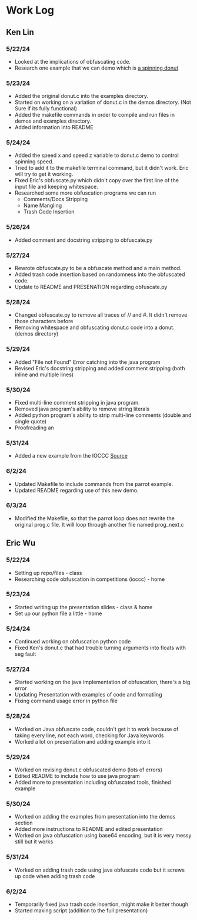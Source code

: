 # Work Log

## Ken Lin

### 5/22/24

- Looked at the implications of obfuscating code. 
- Research one example that we can demo which is [a spinning donut](https://www.a1k0n.net/2006/09/15/obfuscated-c-donut.html)

### 5/23/24

- Added the original donut.c into the examples directory. 
- Started on working on a variation of donut.c in the demos directory. (Not Sure if its fully functional)
- Added the makefile commands in order to compile and run files in demos and examples directory. 
- Added information into README

### 5/24/24

- Added the speed x and speed z variable to donut.c demo to control spinning speed. 
- Tried to add it to the makefile terminal command, but it didn't work. Eric will try to get it working. 
- Fixed Eric's obfuscate.py which didn't copy over the first line of the input file and keeping whitespace. 
- Researched some more obfuscation programs we can run
    - Comments/Docs Stripping
    - Name Mangling
    - Trash Code Insertion

### 5/26/24

- Added comment and docstring stripping to obfuscate.py

### 5/27/24

- Rewrote obfuscate.py to be a obfuscate method and a main method.
- Added trash code insertion based on randomness into the obfuscated code. 
- Update to README and PRESENATION regarding obfuscate.py

### 5/28/24

- Changed obfuscate.py to remove all traces of // and #. It didn't remove those characters before
- Removing whitespace and obfuscating donut.c code into a donut. (demos directory)

### 5/29/24

- Added "File not Found" Error catching into the java program
- Revised Eric's docstring stripping and added comment stripping (both inline and multiple lines)

### 5/30/24

- Fixed multi-line comment stripping in java program. 
- Removed java program's ability to remove string literals
- Added python program's ability to strip multi-line comments (double and single quote)
- Proofreading an

### 5/31/24

- Added a new example from the IOCCC [Source](https://www.ioccc.org/2018/endoh2/hint.html)

### 6/2/24

- Updated Makefile to include commands from the parrot example. 
- Updated README regarding use of this new demo. 

### 6/3/24

- Modified the Makefile, so that the parrot loop does not rewrite the original prog.c file. It will loop through another file named prog_next.c

## Eric Wu

### 5/22/24

- Setting up repo/files - class
- Researching code obfuscation in competitions (ioccc) - home

### 5/23/24

- Started writing up the presentation slides - class & home
- Set up our python file a little - home

### 5/24/24

- Continued working on obfuscation python code 
- Fixed Ken's donut.c that had trouble turning arguments into floats with seg fault

### 5/27/24
- Started working on the java implementation of obfuscation, there's a big error
- Updating Presentation with examples of code and formatiing 
- Fixing command usage error in python file

### 5/28/24
- Worked on Java obfuscate code, couldn't get it to work because of taking every line, not each word, checking for Java keywords
- Worked a lot on presentation and adding example into it

### 5/29/24
- Worked on revising donut.c obfuscated demo (lots of errors)
- Edited README to include how to use java program
- Added more to presentation including obfuscated tools, finished example 

### 5/30/24
- Worked on adding the examples from presentation into the demos section
- Added more instructions to README and edited presentation
- Worked on java obfuscation using base64 encoding, but it is very messy still but it works

### 5/31/24 
- Worked on adding trash code using java obfuscate code but it screws up code when adding trash code

### 6/2/24 
- Temporarily fixed java trash code insertion, might make it better though
- Started making script (addition to the full presentation) 
